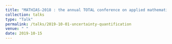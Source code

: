 ```yaml
---
title: "MATHIAS-2018 : the annual TOTAL conference on applied mathematics, scientific computing, data science and Artificial Intelligence"
collection: talks
type: "Talk"
permalink: /talks/2019-10-01-uncertainty-quantification
venue: " "
date: 2019-10-15
---
```

